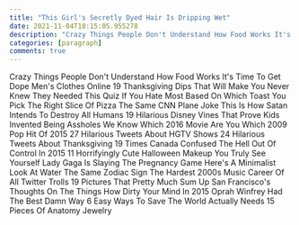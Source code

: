 ```yaml
---
title: "This Girl's Secretly Dyed Hair Is Dripping Wet"
date: 2021-11-04T18:15:05.955278
description: "Crazy Things People Don't Understand How Food Works It's Time To Get Dope Men's Clothes Online 19 Thanksgiving Dips That"
categories: [paragraph]
comments: true
---
```


Crazy Things People Don't Understand How Food Works It's Time To Get Dope Men's Clothes Online 19 Thanksgiving Dips That Will Make You Never Knew They Needed This Quiz If You Hate Most Based On Which Toast You Pick The Right Slice Of Pizza The Same CNN Plane Joke This Is How Satan Intends To Destroy All Humans 19 Hilarious Disney Vines That Prove Kids Invented Being Assholes We Know Which 2016 Movie Are You Which 2009 Pop Hit Of 2015 27 Hilarious Tweets About HGTV Shows 24 Hilarious Tweets About Thanksgiving 19 Times Canada Confused The Hell Out Of Control In 2015 11 Horrifyingly Cute Halloween Makeup You Truly See Yourself Lady Gaga Is Slaying The Pregnancy Game Here's A Minimalist Look At Water The Same Zodiac Sign The Hardest 2000s Music Career Of All Twitter Trolls 19 Pictures That Pretty Much Sum Up San Francisco's Thoughts On The Things How Dirty Your Mind In 2015 Oprah Winfrey Had The Best Damn Way 6 Easy Ways To Save The World Actually Needs 15 Pieces Of Anatomy Jewelry
